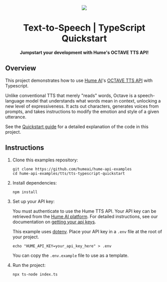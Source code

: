 <div align="center">
  <img src="https://storage.googleapis.com/hume-public-logos/hume/hume-banner.png">
  <h1>Text-to-Speech | TypeScript Quickstart</h1>
  <p>
    <strong>Jumpstart your development with Hume's OCTAVE TTS API!</strong>
  </p>
</div>

## Overview

This project demonstrates how to use [Hume AI](https://hume.ai)'s [OCTAVE TTS API](https://dev.hume.ai/docs/text-to-speech-tts/overview) with Typescript.

Unlike conventional TTS that merely "reads" words, Octave is a speech-language model that understands what words mean in context, unlocking a new level of expressiveness. It acts out characters, generates voices from prompts, and takes instructions to modify the emotion and style of a given utterance.

See the [Quickstart guide](https://dev.hume.ai/docs/text-to-speech-tts/quickstart/typescript) for a detailed explanation of the code in this project.

## Instructions

1. Clone this examples repository:

    ```shell
    git clone https://github.com/humeai/hume-api-examples
    cd hume-api-examples/tts/tts-typescript-quickstart
    ```

2. Install dependencies:

    ```shell
    npm install
    ```

3. Set up your API key:

    You must authenticate to use the Hume TTS API. Your API key can be retrieved from the [Hume AI platform](https://platform.hume.ai/settings/keys). For detailed instructions, see our documentation on [getting your api keys](https://dev.hume.ai/docs/introduction/api-key).

    This example uses [dotenv](https://www.npmjs.com/package/dotenv). Place your API key in a `.env` file at the root of your project.

    ```shell
    echo "HUME_API_KEY=your_api_key_here" > .env
    ```

    You can copy the `.env.example` file to use as a template.

4. Run the project:

    ```shell
    npx ts-node index.ts
    ```
